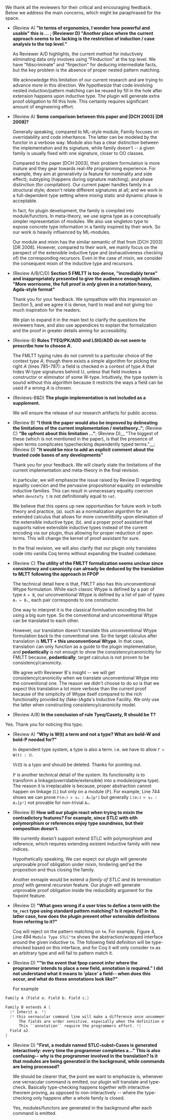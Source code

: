 We thank all the reviewers for their critical and encouraging feedback.
Below we address the main concerns, which might be paraphrased for the space.

* (Review A) __"In terms of ergonomics, I wonder how powerful and usable" this is ... ; (Reviewer D) "Another place where the current approach seems to be lacking is the restriction of induction / case analysis to the top level."__


  As Reviewer A/D highlights, the current method for inductively eliminating data only involves using "FInduction" at the top level. We have "fdiscriminate" and "finjection" for deducing intermediate facts, but the key problem is the absence of proper nested pattern matching.

  <!-- The idea is 
      fill in the new hole once pattern matching needs to extend the clauses

      lifting nested induction to top level seems not necessary
  -->

  We acknowledge this limitation of our current research and are trying to advance more in this direction. We hypothesize that code involving nested induction/pattern matching can be reused by fill in the hole after extension happens upon inductive type. The plugin will generate extra proof obligation to fill this hole. This certainly requires significant amount of engineering effort.



* (Review A) __Some comparison between this paper and [DCH 2003] [DR 2008]?__
  
  Generally speaking, compared to ML-style module, Family focuses on overridability and code inheritance. The latter can be modeled by the functor in a verbose way. Module also has a clear distinction between the implementation and its signature, while family doesn't -- a given family is usually fixed with one signature, closer to OO classes. 

  Compared to the paper [DCH 2003], their problem formulation is more mature and they gear towards real-life programming experience. For example, they aim at generativity (a feature for nominality and side effect); subtyping (happens during signature matching); and phase distinction (for compilation). Our current paper handles family in a structural style; doesn't relate different signatures at all; and we work in a full-dependent type setting where mixing static and dynamic phase is acceptable.

  In fact, for plugin development, the family is compiled into module/functors. In meta-theory, we use sigma type as a conceptually simpler representation of modules. We also use singleton type to expose concrete type information in a family inspired by their work. So our work is heavily influenced by ML-modules.

  Our module and mixin has the similar semantic of that from [DCH 2003] [DR 2008]. However, compared to their work, we mainly focus on the perspect of the extensible inductive type and (exhaustiveness checking of) the corresponding recursors. Even in the case of mixin, we consider the consequent mixin of the inductive type and recursors.


* (Review A/B/C/D) __Section 5 FMLTT is too dense, "incrediably terse" and inappropriately presented to give the audience enough intuition. "More worrisome, the full proof is *only* given in a notation heavy, Agda-style format"__


  Thank you for your feedback. 
  We sympathize with this impression on Section 5, and we agree it is dense, hard to read and not giving too much inspiration for the readers.

  We plan to expand it in the main text to clarify the questions the reviewers have, and also use appendices to explain the formalization and the proof in greater details aiming for accessibility. 


* (Review-B) __Rules TYEQ/PK/ADD and LSIG/ADD do not seem to prescribe how to choose $A$.__
  
  The FMLTT typing rules do not commit to a particular choice of the context type $A$,
  though there exists a simple algorithm for picking the right $A$ (lines 785–787): a
  field is checked in a context of type $A$ that hides W-type signatures behind
  $\mathbb{U}$, unless that field invokes a constructor or eliminator of some
  W-type. Intuitively, the type system is sound without this algorithm because
  it restricts the ways a field can be used if a wrong $A$ is chosen.
  
<!--
   In practice, this A is decided by implementation. Our plugin always choose a "default" one which is just making all inductive type into an opaque type (Line 791) and make sure other parts stay the "same".

  Taking (Line 745) Figure. 8 as an example, `σ₅` has `tm : 𝕊(W(τₜₘ))` and `A`
  has `tm : 𝕌` instead. `s` will make sure other fields stay the same type. To
  show this explicitly at the plugin level, we look at Figure 4 (Line 494)
  `Module Type STLC°tm` (corresponding to `A`), where `tm : Set` (corresponding
  to `tm : 𝕌`). With this interface `STLC°tm` we cannot pattern match any term
  of type `tm : 𝕌` thus doing abstraction successfully.

  Generally speaking, all the (extensible) inductive type will be simply
  "wrapped" by a module type only exposing the
  constructor (with no eliminators), just like how we generate `STLC°tm`.
-->

* (Reviews-B&D) __The plugin implementation is not included as a supplement.__

  We will ensure the release of our research artifacts for public access.

* (Review B) __"I think the paper would also be improved by delineating the limitations of the current implementation / metatheory.."__; (Review C) __"Be upfront about this limitation ..."__; (Review D)__ "The biggest of these (which is not mentioned in the paper), is that the presence of open terms complicates typechecking dependently typed terms."__; (Review D) __"It would be nice to add an explicit comment about the trusted code bases of any developments"__

  Thank you for your feedback. We will clearly state the limitations of the
  current implementation and meta-theory in the final revision. 
  <!-- do we want to mention overridability/pins? -->
  In particular, we will emphasize the issue raised by Review D regarding equality coercion
  and the pervasive propositional equality on extensible inductive families.
  This can result in unnecessary equality coercion when `denoteTy t` is not
  definitionally equal to `nat`.

  We believe that this opens up new opportunities for future work in both theory
  and practice, (a). such as a normalization algorithm for an extended calculus
  that allows for more convertibility upon elimination of the extensible
  inductive type; (b). and a proper proof assistant that supports native
  extensible inductive types instead of the current encoding via our plugin,
  thus allowing for proper reduction of open terms. This will change the kernel
  of proof assistant for sure. 

  In the final revision, we will also clarify that our plugin only translates
  code into vanilla Coq terms without expanding the trusted codebase.
  

* (Review C) __The utility of the FMLTT formalization seems unclear since consistency and canonicity can already be deduced by the translation to MLTT following the approach in FPOP__

  The technical detail here is that, FMLTT also has this unconventional Wtype
  formulation. While each classic Wtype is defined by a pair of type `A ⊢ B`,
  our unconventional Wtype is defined by a list of pair of types `Aᵢ ⊢ Bᵢ`, each
  pair corresponds to one constructor. 

  One way to interpret it is the classical formluation encoding this list using
  a big sum type. So the conventional and unconventional Wtype can be translated
  to each other. 

  However, our translation doesn't translate this unconventional Wtype
  formulation back to the conventional one. So the target calculus after
  translation is **MLTT + this unconventional Wtype**. In that case, translation
  can only function as a guide to the plugin implementation, and
  **pedantically** is not enough to show the consistency/canonicitiy for FMLTT
  because, **pedantically**, target calculus is not proven to be
  consistency/canonicity.

  We agree with Reviewer B's insight -- we will get consistency/canonicitiy when
  we translate unconventional Wtype into the conventional one. The reason we
  didn't choose to do so is that we expect this translation a lot more verbose
  than the current proof because of the simplicity of Wtype itself compared to
  the rich functionality provided by (fake-)Agda's Inductive Facility. We only
  use the latter when constructing consistency/canonicity model.


* (Review A/B) __In the conclusion of rule Tyeq/Casety, R should be T?__

Yes. Thank you for noticing this typo.

* (Review A) __"Why is W(t) a term and not a type? What are bold-W and bold-P needed for?"__

  In dependent type system, a type is also a term. i.e. we have to allow `Γ ⊢ W(t) : 𝕌`. 

  𝕎(t) is a typo and should be deleted. Thanks for pointing out.

  ℙ is another technical detail of the system. Its functionality is to transform
  a linkage(overridable/extensible) into a module(sigma type). The reason it is
  irreplacable is because, proper abstraction cannot happen on linkage (𝕃) but
  only on a module (ℙ). For example, Line 744 shows we can prove `ℙ(σ₅) ⊢ s₆ :
  A₆[p¹]` but generally `𝕃(σ₅) ⊢ s₆ : A₆[p¹]` not provable for non-trivial
  `A₆`. 


* (Review B) __How will our plugin react when trying to mixin the contradictory features? For example, since STLC with eith polymorphism or references enjoy type soundness, but their composition doesn't.__

  <!-- I think we still need to clarify we doesn't support extending these -->
  We currently doesn't support extend STLC with polymorphism and reference, which requires extending existent inductive family with new indices. 

  Hypothetically speaking, We can expect our plugin will generate unprovable proof obligation under mixin, hindering qed'ed the proposition and thus closing the family.

  Another exmaple would be extend *a family of STLC and its termination proof* with general recursion feature. Our plugin will generate unprovable proof obligation inside the reducibility argument for the fixpoint feature.  


* (Review D) __"What goes wrong if a user tries to define a term with the `tm_rect` type using standard pattern matching? Is it rejected? In the latter case, how does the plugin prevent other extensible definitions from referring to it?"__

  Coq will reject on the pattern matching on `tm`. For example, Figure 4, Line 494 `Module Type STLC°tm` shows the abstraction/wrapped interface around the given inductive `tm`. The following field definition will be type-checked
  based on this interface, and for Coq it will only consider `tm` as an
  arbitrary type and will fail to pattern match it.
 

* (Review D) __""In the event that fpop cannot infer where the programmer intends to place a new field, annotation is required." I did not understand what it means to 'place' a field-- when does this occur,  and what do these annotations look like?"__

  For example
```C
Family A {Field a; Field b; Field c;}

Family B extends A {
  (* Inherit a. *) 
  (* this vernacular command line will make a difference once uncommented. Before uncommented it, a2 will be the first field of the Family B.
      The fields are order sensitive, especially when the definition of a2 dependent on a, placing a2 before a will cause program rejected. 
      This ``annotation`` require the programmers effort. *) 
  Field a2.
}
```



* (Review D) __"First, a module named STLC◦subst◦Cases is generated interactively: every time the programmer completes a..." This is also confusing-- why is the programmer involved in the translation? Is it that modules are being generated in the background, while commands are being processed?__

  We should be clearer that, the point we want to emphasize is, whenever one vernacular command is emitted, our plugin will translate and type-check. Basically type-checking happens together with interactive theorem proving, as opposed to non-interactively -- where the type-checking only happens after a whole family is closed.

  Yes, modules/functors are generated in the background after each command is emitted.